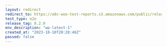 ```yaml
---
layout: redirect
redirect_to: https://a8c-woo-test-reports.s3.amazonaws.com/public/release/8.2.0/wp-latest-1/e2e/index.html
test_type: e2e
release_tag: 8.2.0
env_description: "wp-latest-1"
created_at: "2023-10-10T20:28:46Z"
passed: false
---
```

